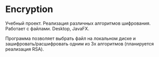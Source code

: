 # Encryption
Учебный проект. Реализация различных алгоритмов шифрования. Работает с файлами.
Desktop, JavaFX.

Программа позволяет выбрать файл на локальном диске и зашифровать/расшифровать одним из 3х алгоритмов (планируется реализация RSA).

